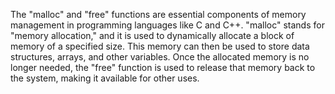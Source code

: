 The "malloc" and "free" functions are essential components of memory management in programming languages like C and C++. "malloc" stands for "memory allocation," and it is used to dynamically allocate a block of memory of a specified size. This memory can then be used to store data structures, arrays, and other variables. Once the allocated memory is no longer needed, the "free" function is used to release that memory back to the system, making it available for other uses.
